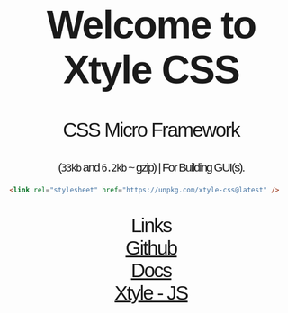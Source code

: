 <h1 style="font-size: 5em; letter-spacing: -2px; font-family: Georgia, sans-serif;" align="center">
   Welcome to <strong>Xtyle CSS</strong>
</h1>

<p align="center" style="font-size: 2.5em; letter-spacing: -2px; font-family: Georgia, sans-serif;" >
    CSS Micro Framework
</p>

<p align="center" style="font-size: 1.5em; letter-spacing: -2px; font-family: Georgia, sans-serif;" >
     (<code>33kb</code> and <code>6.2kb</code> ~ gzip)  | For Building GUI(s).
</p>

```html
<link rel="stylesheet" href="https://unpkg.com/xtyle-css@latest" />
```

<p align="center" style="font-size: 2.5em; letter-spacing: -2px; font-family: Georgia, sans-serif;" >
   Links 
   <br>
   <a href="https://github.com/hlop3z/xtyle-css" target="_blank">
   Github
   </a>
   <br>
   <a href="https://hlop3z.github.io/xtyle-css/" target="_blank">
   Docs
   </a>
   <br>
   <a href="https://github.com/hlop3z/xtyle" target="_blank">Xtyle - JS</a>
</p>
